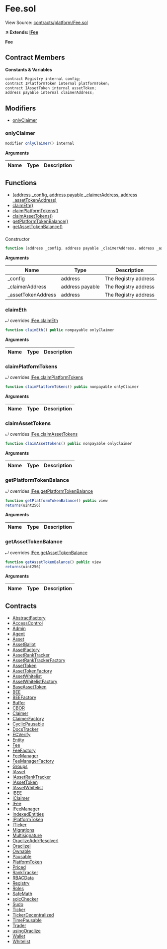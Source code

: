 # Fee.sol

View Source: [contracts/platform/Fee.sol](../contracts/platform/Fee.sol)

**↗ Extends: [IFee](IFee.md)**

**Fee**

## Contract Members
**Constants & Variables**

```js
contract Registry internal config;
contract IPlatformToken internal platformToken;
contract IAssetToken internal assetToken;
address payable internal claimerAddress;

```

## Modifiers

- [onlyClaimer](#onlyclaimer)

### onlyClaimer

```js
modifier onlyClaimer() internal
```

**Arguments**

| Name        | Type           | Description  |
| ------------- |------------- | -----|

## Functions

- [(address _config, address payable _claimerAddress, address _assetTokenAddress)](#)
- [claimEth()](#claimeth)
- [claimPlatformTokens()](#claimplatformtokens)
- [claimAssetTokens()](#claimassettokens)
- [getPlatformTokenBalance()](#getplatformtokenbalance)
- [getAssetTokenBalance()](#getassettokenbalance)

### 

Constructor

```js
function (address _config, address payable _claimerAddress, address _assetTokenAddress) public nonpayable
```

**Arguments**

| Name        | Type           | Description  |
| ------------- |------------- | -----|
| _config | address | The Registry address | 
| _claimerAddress | address payable | The Registry address | 
| _assetTokenAddress | address | The Registry address | 

### claimEth

⤾ overrides [IFee.claimEth](IFee.md#claimeth)

```js
function claimEth() public nonpayable onlyClaimer 
```

**Arguments**

| Name        | Type           | Description  |
| ------------- |------------- | -----|

### claimPlatformTokens

⤾ overrides [IFee.claimPlatformTokens](IFee.md#claimplatformtokens)

```js
function claimPlatformTokens() public nonpayable onlyClaimer 
```

**Arguments**

| Name        | Type           | Description  |
| ------------- |------------- | -----|

### claimAssetTokens

⤾ overrides [IFee.claimAssetTokens](IFee.md#claimassettokens)

```js
function claimAssetTokens() public nonpayable onlyClaimer 
```

**Arguments**

| Name        | Type           | Description  |
| ------------- |------------- | -----|

### getPlatformTokenBalance

⤾ overrides [IFee.getPlatformTokenBalance](IFee.md#getplatformtokenbalance)

```js
function getPlatformTokenBalance() public view
returns(uint256)
```

**Arguments**

| Name        | Type           | Description  |
| ------------- |------------- | -----|

### getAssetTokenBalance

⤾ overrides [IFee.getAssetTokenBalance](IFee.md#getassettokenbalance)

```js
function getAssetTokenBalance() public view
returns(uint256)
```

**Arguments**

| Name        | Type           | Description  |
| ------------- |------------- | -----|

## Contracts

* [AbstractFactory](AbstractFactory.md)
* [AccessControl](AccessControl.md)
* [Admin](Admin.md)
* [Agent](Agent.md)
* [Asset](Asset.md)
* [AssetBallot](AssetBallot.md)
* [AssetFactory](AssetFactory.md)
* [AssetRankTracker](AssetRankTracker.md)
* [AssetRankTrackerFactory](AssetRankTrackerFactory.md)
* [AssetToken](AssetToken.md)
* [AssetTokenFactory](AssetTokenFactory.md)
* [AssetWhitelist](AssetWhitelist.md)
* [AssetWhitelistFactory](AssetWhitelistFactory.md)
* [BaseAssetToken](BaseAssetToken.md)
* [BEE](BEE.md)
* [BEEFactory](BEEFactory.md)
* [Buffer](Buffer.md)
* [CBOR](CBOR.md)
* [Claimer](Claimer.md)
* [ClaimerFactory](ClaimerFactory.md)
* [CyclicPausable](CyclicPausable.md)
* [DocsTracker](DocsTracker.md)
* [ECVerify](ECVerify.md)
* [Entity](Entity.md)
* [Fee](Fee.md)
* [FeeFactory](FeeFactory.md)
* [FeeManager](FeeManager.md)
* [FeeManagerFactory](FeeManagerFactory.md)
* [Groups](Groups.md)
* [IAsset](IAsset.md)
* [IAssetRankTracker](IAssetRankTracker.md)
* [IAssetToken](IAssetToken.md)
* [IAssetWhitelist](IAssetWhitelist.md)
* [IBEE](IBEE.md)
* [IClaimer](IClaimer.md)
* [IFee](IFee.md)
* [IFeeManager](IFeeManager.md)
* [IndexedEntities](IndexedEntities.md)
* [IPlatformToken](IPlatformToken.md)
* [ITicker](ITicker.md)
* [Migrations](Migrations.md)
* [Multisignature](Multisignature.md)
* [OraclizeAddrResolverI](OraclizeAddrResolverI.md)
* [OraclizeI](OraclizeI.md)
* [Ownable](Ownable.md)
* [Pausable](Pausable.md)
* [PlatformToken](PlatformToken.md)
* [Priced](Priced.md)
* [RankTracker](RankTracker.md)
* [RBACData](RBACData.md)
* [Registry](Registry.md)
* [Roles](Roles.md)
* [SafeMath](SafeMath.md)
* [solcChecker](solcChecker.md)
* [Sudo](Sudo.md)
* [Ticker](Ticker.md)
* [TickerDecentralized](TickerDecentralized.md)
* [TimePausable](TimePausable.md)
* [Trader](Trader.md)
* [usingOraclize](usingOraclize.md)
* [Wallet](Wallet.md)
* [Whitelist](Whitelist.md)

